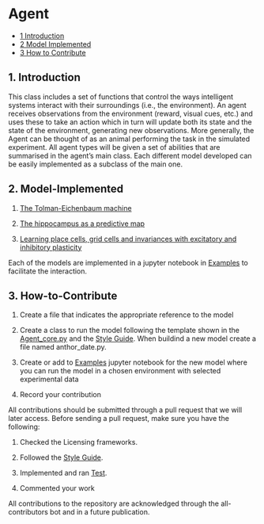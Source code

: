 # Agent

* [1 Introduction](#1-Introduction)
* [2 Model Implemented](#2-Model-Implemented)
* [3 How to Contribute](#3-How-to-Contribute)


## 1. Introduction

This class includes a set of functions that control the ways intelligent systems interact
with their surroundings (i.e., the environment). An agent receives observations from the environment (reward, visual cues, etc.) and uses these to take an action which in turn will update both its state and the state of the environment, generating new observations. More generally, the Agent can be thought of as an animal performing the task in the simulated experiment. All agent types will be given a set of abilities that are summarised in the agent’s main class. Each different model developed can be easily implemented as a subclass of the main one.  


## 2. Model-Implemented 

  1. [The Tolman-Eichenbaum machine](https://github.com/ClementineDomine/NeuralPlayground/blob/main/neuralplayground/agents/whittington_2020.py)
  
  2. [The hippocampus as a predictive map](https://github.com/ClementineDomine/NeuralPlayground/blob/main/neuralplayground/agents/stachenfeld_2018.py)

  3. [Learning place cells, grid cells and invariances with excitatory and inhibitory plasticity](https://github.com/ClementineDomine/NeuralPlayground/blob/main/neuralplayground/agents/weber_2018.py)

Each of the models are implemented in a jupyter notebook in [Examples](https://github.com/ClementineDomine/NeuralPlayground/tree/main/examples) to facilitate the interaction.

## 3. How-to-Contribute

  1. Create a file that indicates the appropriate reference to the model

  2. Create a class to run the model following the template shown in the [Agent_core.py](https://github.com/ClementineDomine/NeuralPlayground/blob/main/neuralplayground/agents/agent_core.py) and the [Style Guide](https://github.com/ClementineDomine/NeuralPlayground/tree/main/documents/style_guide.md). 
  When buildind a new model create a file named anthor_date.py.
  
  3. Create or add to [Examples](https://github.com/ClementineDomine/NeuralPlayground/tree/main/examples/agent_examples/) jupyter notebook for the new model where you can run the model in a chosen environment with selected experimental data
  
  4. Record your contribution

All contributions should be submitted through a pull request that we will later access. 
Before sending a pull request, make sure you have the following:

1. Checked the Licensing frameworks. 

2. Followed the [Style Guide](https://github.com/ClementineDomine/NeuralPlayground/tree/main/documents/style_guide.md).

3. Implemented and ran [Test](https://github.com/ClementineDomine/NeuralPlayground/tree/main/neuralplayground/tests).

4. Commented your work 
        
All contributions to the repository are acknowledged through the all-contributors bot and in a future publication.
